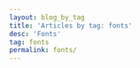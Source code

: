 ```yaml
---
layout: blog_by_tag
title: 'Articles by tag: fonts'
desc: 'Fonts'
tag: fonts
permalink: fonts/
---
```

